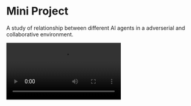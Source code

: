 # Mini Project

A study of relationship between different AI agents in a adverserial and collaborative environment.

<video controls src="AI village.mp4" title="Title"></video>